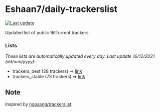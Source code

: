 
# Eshaan7/daily-trackerslist 

[![Last update](https://img.shields.io/badge/Last%20update-16/12/2021-blue.svg)](#)

Updated list of public BitTorrent trackers.

### Lists
*These lists are automatically updated every day. Last update 16/12/2021 (_dd/mm/yyyy_):*

* trackers_best (28 trackers) => [link](https://raw.githubusercontent.com/eshaan7/daily-trackerslist/master/trackers_best.txt)
* trackers_stable (73 trackers) => [link](https://raw.githubusercontent.com/eshaan7/daily-trackerslist/master/trackers_stable.txt)

## Note

Inspired by [ngosang/trackerslist](https://github.com/ngosang/trackerslist).
